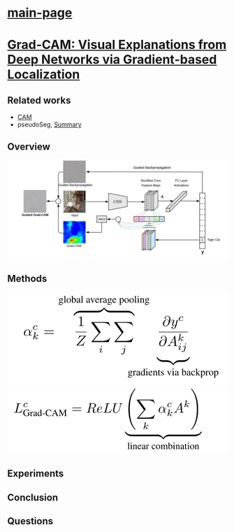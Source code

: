 # [main-page](../README.md)

# [Grad-CAM: Visual Explanations from Deep Networks via Gradient-based Localization](../papers/Grad-CAM.pdf)

## Related works
* [CAM](../papers/Learning.pdf)
* pseudoSeg, [Summary](../paper-summary/PSEUDOSEG-s.md)

## Overview

![](images/687474703a2f2f692e696d6775722e636f6d2f4a614762645a352e706e67.png)

## Methods
![](images/2021-05-10_083733.png)
![](images/2021-05-10_083825.png)


## Experiments

## Conclusion

## Questions
